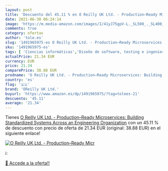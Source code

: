```yaml
---
layout: post
title: 'Descuento del 45.11 % en O Reilly UK Ltd. - Production–Ready Micr'
date: 2021-06-30 06:24:14
image: 'https://m.media-amazon.com/images/I/41yJ75gpV-L._SL500_._SL400_.jpg'
comments: true
category: ofertas
author: 'tole.es'
slug: '1491965975-es O Reilly UK Ltd. - Production–Ready Microservices:...'
sku: '1491965975-es'
tags: [ 'Ciencias informáticas','Diseño de software, testing e ingeniería','Economía y empresa','Empresa, estrategia y gestión','Informática, internet y medios digitales','Lenguajes de programación informáticos','Libros','Libros universitarios de ciencias informáticas','Libros universitarios y de estudios superiores','Programación y desarrollo  de software','oreilly uk ltd.', ]
actualPrice: 21.34 EUR
currency: EUR
price: 21.34
comparePrice: 38.88 EUR
prodname: 'O Reilly UK Ltd. - Production–Ready Microservices: Building Standardized Systems Across an Engineering Organization'
country: 'es'
flag: '🇪🇸'
brand: 'OReilly UK Ltd.'
buyurl: 'https://www.amazon.es/dp/1491965975/?tag=tolees-21'
descuento: '45.11'
average: '21.34'
---
```


Tienes [O Reilly UK Ltd. - Production–Ready Microservices: Building Standardized Systems Across an Engineering Organization](https://www.amazon.es/dp/1491965975/?tag=tolees-21) con un 45.11 % de descuento con precio de oferta de 21.34 EUR (original: 38.88 EUR) en el siguiente enlace!

[![O Reilly UK Ltd. - Production–Ready Micr](https://m.media-amazon.com/images/I/41yJ75gpV-L._SL500_._SL400_.jpg)](https://www.amazon.es/dp/1491965975/?tag=tolees-21)

ℹ️:


[🛒 Accede a la oferta!!](https://www.amazon.es/dp/1491965975/?tag=tolees-21)

